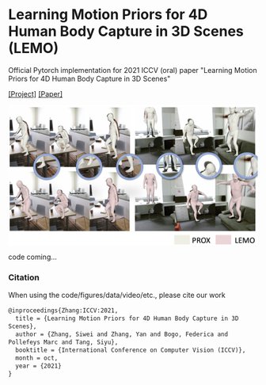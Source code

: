 # Learning Motion Priors for 4D Human Body Capture in 3D Scenes (LEMO)
Official Pytorch implementation for 2021 ICCV (oral) paper "Learning Motion Priors for 4D Human Body Capture in 3D Scenes"

[[Project]](https://sanweiliti.github.io/LEMO/LEMO.html) [[Paper]](https://arxiv.org/pdf/2108.10399.pdf)

<img src="images/teaser.jpg" width = 900 align=middle>


code coming...






### Citation

When using the code/figures/data/video/etc., please cite our work
```
@inproceedings{Zhang:ICCV:2021,
  title = {Learning Motion Priors for 4D Human Body Capture in 3D Scenes},
  author = {Zhang, Siwei and Zhang, Yan and Bogo, Federica and Pollefeys Marc and Tang, Siyu},
  booktitle = {International Conference on Computer Vision (ICCV)},
  month = oct,
  year = {2021}
}
```

